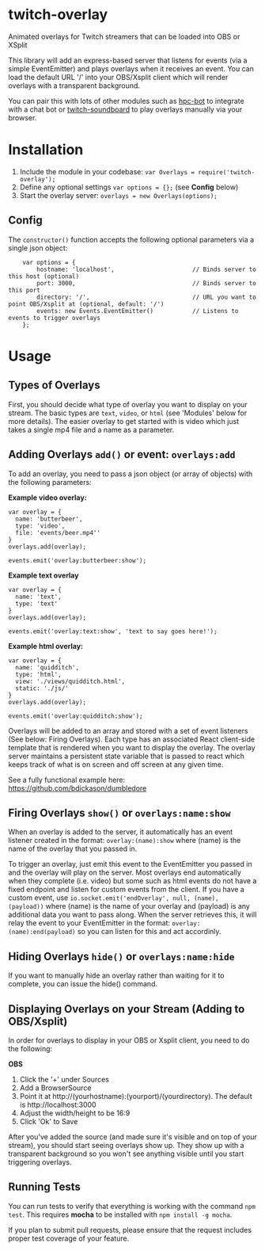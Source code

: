 # twitch-overlay
Animated overlays for Twitch streamers that can be loaded into OBS or XSplit

This library will add an express-based server that listens for events (via a simple EventEmitter) and plays overlays when it receives an event. You can load the default URL '/' into your OBS/Xsplit client which will render overlays with a transparent background.

You can pair this with lots of other modules such as [hpc-bot](https://github.com/bdickason/hpc-bot) to integrate with a chat bot or [twitch-soundboard]() to play overlays manually via your browser.

# Installation

1. Include the module in your codebase: `var Overlays = require('twitch-overlay');`
1. Define any optional settings `var options = {};` (see **Config** below)
1. Start the overlay server: `overlays = new Overlays(options);`

## Config

The `constructor()` function accepts the following optional parameters via a single json object:
````
    var options = {
        hostname: 'localhost',                      // Binds server to this host (optional)
        port: 3000,                                 // Binds server to this port
        directory: '/',                             // URL you want to point OBS/Xsplit at (optional, default: '/')
        events: new Events.EventEmitter()           // Listens to events to trigger overlays
    };
````

# Usage

## Types of Overlays

First, you should decide what type of overlay you want to display on your stream. The basic types are `text`, `video`, or `html` (see 'Modules' below for more details). The easier overlay to get started with is video which just takes a single mp4 file and a name as a parameter.

## Adding Overlays `add()` or event: `overlays:add`

To add an overlay, you need to pass a json object (or array of objects) with the following parameters:

**Example video overlay:**
````
var overlay = {
  name: 'butterbeer',
  type: 'video',
  file: 'events/beer.mp4''
}
overlays.add(overlay);

events.emit('overlay:butterbeer:show');
````

**Example text overlay**
````
var overlay = {
  name: 'text',
  type: 'text'
}
overlays.add(overlay);

events.emit('overlay:text:show', 'text to say goes here!');
````

**Example html overlay:**
````
var overlay = {
  name: 'quidditch',
  type: 'html',
  view: './views/quidditch.html',
  static: './js/'
}
overlays.add(overlay);

events.emit('overlay:quidditch:show');
````

Overlays will be added to an array and stored with a set of event listeners (See below: Firing Overlays). Each type has an associated React client-side template that is rendered when you want to display the overlay. The overlay server maintains a persistent state variable that is passed to react which keeps track of what is on screen and off screen at any given time.

See a fully functional example here: https://github.com/bdickason/dumbledore

## Firing Overlays `show()` or `overlays:name:show`

When an overlay is added to the server, it automatically has an event listener created in the format: `overlay:(name):show` where (name) is the name of the overlay that you passed in.

To trigger an overlay, just emit this event to the EventEmitter you passed in and the overlay will play on the server. Most overlays end automatically when they complete (i.e. video) but some such as html events do not have a fixed endpoint and listen for custom events from the client. If you have a custom event, use `io.socket.emit('endOverlay', null, (name), (payload))` where (name) is the name of your overlay and (payload) is any additional data you want to pass along. When the server retrieves this, it will relay the event to your EventEmitter in the format: `overlay:(name):end(payload)` so you can listen for this and act accordinly.

## Hiding Overlays `hide()` or `overlays:name:hide`

If you want to manually hide an overlay rather than waiting for it to complete, you can issue the hide() command.


## Displaying Overlays on your Stream (Adding to OBS/Xsplit)

In order for overlays to display in your OBS or Xsplit client, you need to do the following:

**OBS**
1. Click the '+' under Sources
2. Add a BrowserSource
3. Point it at http://(yourhostname):(yourport)/(yourdirectory). The default is http://localhost:3000
4. Adjust the width/height to be 16:9
5. Click 'Ok' to Save

After you've added the source (and made sure it's visible and on top of your stream), you should start seeing overlays show up. They show up with a transparent background so you won't see anything visible until you start triggering overlays.

## Running Tests

You can run tests to verify that everything is working with the command `npm test`. This requires **mocha** to be installed with `npm install -g mocha`.

If you plan to submit pull requests, please ensure that the request includes proper test coverage of your feature.
